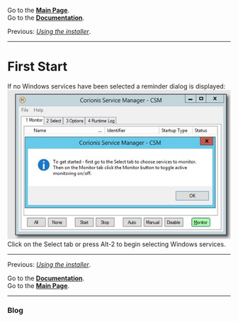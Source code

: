 Go to the [**Main Page**](index).<br/>
Go to the [**Documentation**](help).

Previous: *[Using the installer](usinginstaller)*.

---

# First Start
If no Windows services have been selected a reminder dialog is displayed:<br/>
![Reminder dialog](res/ss-getting-started.jpg "Reminder dialog")<br/>
Click on the Select tab or press Alt-2 to begin selecting Windows services.

---

Previous: *[Using the installer](usinginstaller)*.

Go to the [**Documentation**](help).<br/>
Go to the [**Main Page**](index).

---

### Blog
